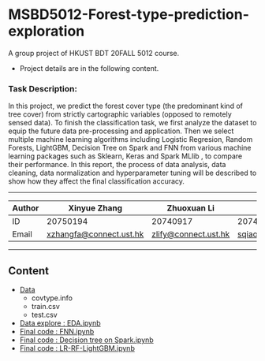 # MSBD5012-Forest-type-prediction-exploration
A group project of HKUST BDT 20FALL 5012 course.
* Project details are in the following content.

### Task Description:
In this project, we predict the forest cover type (the predominant kind of tree cover) from strictly cartographic variables (opposed to remotely sensed data). To finish the classification task, we first analyze the dataset to equip the future data pre-processing and application. Then we select multiple machine learning algorithms including Logistic Regresion, Random Forests, LightGBM, Decision Tree on Spark and FNN from various machine learning packages such as Sklearn, Keras and Spark MLlib , to compare their performance. In this report, the process of data analysis, data cleaning, data normalization and hyperparameter tuning will be described to show how they affect the final classification accuracy.

****
	
|Author|Xinyue Zhang|Zhuoxuan Li|Shuyu Qiao|
|---|---|---|---
|ID|20750194|20740917|20747563|
|Email|xzhangfa@connect.ust.hk|zlify@connect.ust.hk|sqiaoac@connect.ust.hk|

****
## Content
* [Data](#Data)
    * covtype.info 
    * train.csv
    * test.csv
* [Data explore : EDA.ipynb](#dd)
* [Final code : FNN.ipynb](#dd)
* [Final code : Decision tree on Spark.ipynb](#dd)
* [Final code : LR-RF-LightGBM.ipynb](#文本)

